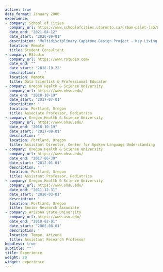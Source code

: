 ```yaml
---
active: true
date_format: January 2006
experience:
- company: School of Cities
  company_url: https://www.schoolofcities.utoronto.ca/urban-pilot-lab/multidisciplinary-urban-capstone-project/
  date_end: "2021-04-12"
  date_start: "2020-09-01"
  description: "Multidisciplinary Capstone Design Project - Key Living: Measuring and Enhancing Community Vitality"
  location: Remote
  title: Student Consultant
- company: RStudio
  company_url: https://www.rstudio.com/
  date_end: ""
  date_start: "2018-10-22"
  description: '  '
  location: Remote
  title: Data Scientist & Professional Educator
- company: Oregon Health & Science University
  company_url: https://www.ohsu.edu/
  date_end: "2018-10-19"
  date_start: "2017-07-01"
  description: ' '
  location: Portland, Oregon
  title: Associate Professor, Pediatrics
- company: Oregon Health & Science University
  company_url: https://www.ohsu.edu/
  date_end: "2018-10-19"
  date_start: "2017-09-01"
  description: ' '
  location: Portland, Oregon
  title: Assistant Director, Center for Spoken Language Understanding
- company: Oregon Health & Science University
  company_url: https://www.ohsu.edu/
  date_end: "2017-06-30"
  date_start: "2012-01-01"
  description: ' '
  location: Portland, Oregon
  title: Assistant Professor, Pediatrics
- company: Oregon Health & Science University
  company_url: https://www.ohsu.edu/
  date_end: "2011-12-31"
  date_start: "2010-03-01"
  description: ' '
  location: Portland, Oregon
  title: Senior Research Associate
- company: Arizona State University
  company_url: https://www.asu.edu/
  date_end: "2010-02-01"
  date_start: "2008-08-01"
  description: ' '
  location: Tempe, Arizona
  title: Assistant Research Professor
headless: true
subtitle: ""
title: Experience
weight: 20
widget: experience
---
```

